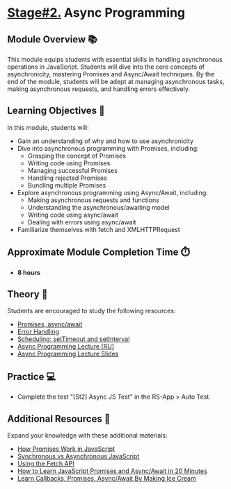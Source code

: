 # [Stage#2.](../../) Async Programming

## Module Overview 📚

This module equips students with essential skills in handling asynchronous operations in JavaScript. Students will dive into the core concepts of asynchronicity, mastering Promises and Async/Await techniques. By the end of the module, students will be adept at managing asynchronous tasks, making asynchronous requests, and handling errors effectively.

## Learning Objectives 🎯

In this module, students will:

- Gain an understanding of why and how to use asynchronicity
- Dive into asynchronous programming with Promises, including:
  - Grasping the concept of Promises
  - Writing code using Promises
  - Managing successful Promises
  - Handling rejected Promises
  - Bundling multiple Promises
- Explore asynchronous programming using Async/Await, including:
  - Making asynchronous requests and functions
  - Understanding the asynchronous/awaiting model
  - Writing code using async/await
  - Dealing with errors using async/await
- Familiarize themselves with fetch and XMLHTTPRequest

## Approximate Module Completion Time ⏱️

- **8 hours**

## Theory 📖

Students are encouraged to study the following resources:

- [Promises, async/await](https://javascript.info/async)
- [Error Handling](https://javascript.info/error-handling)
- [Scheduling: setTimeout and setInterval](https://javascript.info/settimeout-setinterval)
- [Async Programming Lecture [RU]](https://www.youtube.com/watch?v=MuCoejGknUI)
- [Async Programming Lecture Slides](https://slides.com/dzmitrytsebruk/async-programming)

## Practice 💻

- Complete the test "[St2] Async JS Test" in the RS-App > Auto Test.

## Additional Resources 📘

Expand your knowledge with these additional materials:

- [How Promises Work in JavaScript](https://www.freecodecamp.org/news/guide-to-javascript-promises/#how-to-handle-errors-in-async-await)
- [Synchronous vs Asynchronous JavaScript](https://www.freecodecamp.org/news/synchronous-vs-asynchronous-in-javascript/)
- [Using the Fetch API](https://developer.mozilla.org/en-US/docs/Web/API/Fetch_API/Using_Fetch)
- [How to Learn JavaScript Promises and Async/Await in 20 Minutes](https://www.freecodecamp.org/news/learn-promise-async-await-in-20-minutes/)
- [Learn Callbacks, Promises, Async/Await By Making Ice Cream](https://www.youtube.com/watch?v=n5ZtTO1ArWg)
